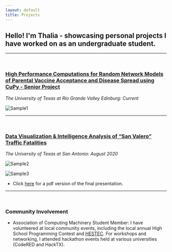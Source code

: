 ```yaml
---
layout: default
title: Projects
---
```


## Hello! I'm Thalia - showcasing personal projects I have worked on as an undergraduate student.

_________________

&nbsp;
### [**High Performance Computations for Random Network Models of Parental Vaccine Acceptance and Disease Spread using CuPy - Senior Project**](csbn.md)

*The University of Texas at Rio Grande Valley Edinburg: Current*

![Sample1](https://raw.githubusercontent.com/thaliajuarez/resume/master/assets/capture-ern-data.png)

_________________

&nbsp;

### [**Data Visualization & Intelligence Analysis of “San Valero” Traffic Fatalities**](data-science-camp.md)
*The University of Texas at San Antonio: August 2020*

![Sample2](https://raw.githubusercontent.com/thaliajuarez/resume/master/assets/aoe-crashes-map.PNG)

![Sample3](https://raw.githubusercontent.com/thaliajuarez/resume/master/assets/aoe-heat-map.PNG)

* Click <a href="https://drive.google.com/file/d/1l5paDgV0XU5_QhhrN9EofznB8Jh2WaG8/view" target="_blank">here</a> for a pdf version of the final presentation.

_________________

&nbsp;

### **Community Involvement**

* Association of Computing Machinery Student Member: I have volunteered at local community events, including the local annual High School Programming Contest and <a href="https://www.utrgv.edu/hestec/" target="_blank">HESTEC</a>. For workshops and networking, I attended hackathon events held at various universities (CodeRED and HackTX).

